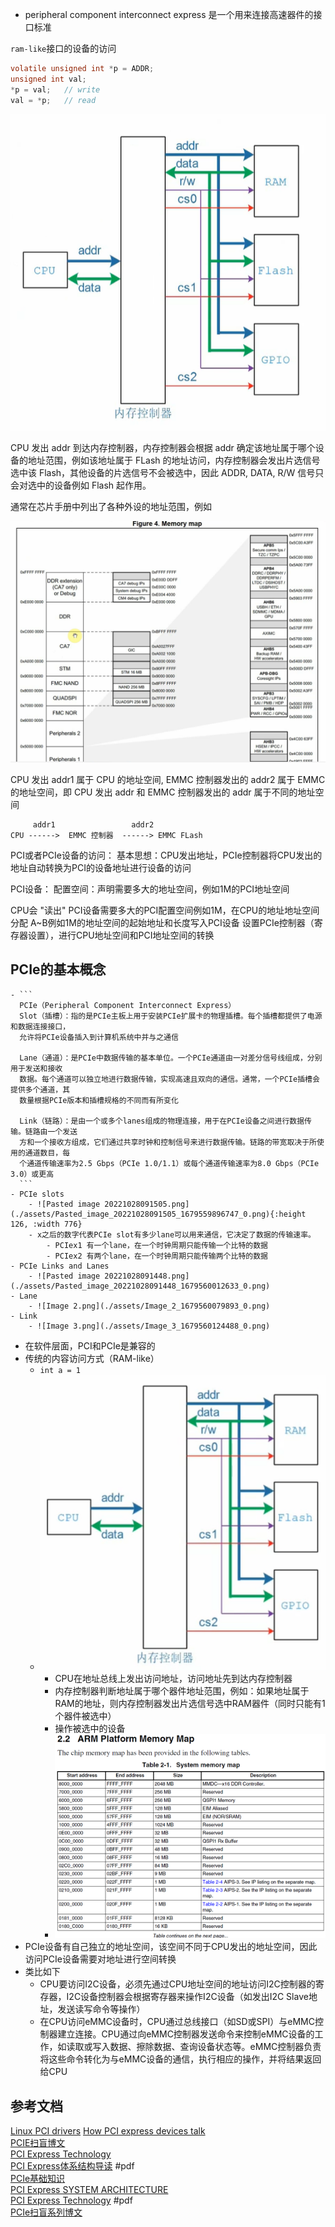 - peripheral component interconnect express 是一个用来连接高速器件的接口标准  

`ram-like`接口的设备的访问  
```c
volatile unsigned int *p = ADDR;
unsigned int val;
*p = val;   // write
val = *p;   // read
```

![memory controller](./assets/memory_controller.png)  

CPU 发出 addr 到达内存控制器，内存控制器会根据 addr 确定该地址属于哪个设备的地址范围，例如该地址属于 FLash 的地址访问，内存控制器会发出片选信号选中该 Flash，其他设备的片选信号不会被选中，因此 ADDR, DATA, R/W 信号只会对选中的设备例如 Flash 起作用。

通常在芯片手册中列出了各种外设的地址范围，例如  

![memory map](./assets/memory_map.png)

CPU 发出 addr1 属于 CPU 的地址空间, EMMC 控制器发出的 addr2 属于 EMMC 的地址空间，即 CPU 发出 addr 和 EMMC 控制器发出的 addr 属于不同的地址空间
```
     addr1                 addr2
CPU ------>  EMMC 控制器  ------> EMMC FLash
```


PCI或者PCIe设备的访问：
基本思想：CPU发出地址，PCIe控制器将CPU发出的地址自动转换为PCI的设备地址进行设备的访问


PCI设备：
配置空间：声明需要多大的地址空间，例如1M的PCI地址空间

CPU会 "读出" PCI设备需要多大的PCI配置空间例如1M，在CPU的地址地址空间分配 A~B例如1M的地址空间的起始地址和长度写入PCI设备
设置PCIe控制器（寄存器设置），进行CPU地址空间和PCI地址空间的转换



## PCIe的基本概念
	- ```
	  PCIe（Peripheral Component Interconnect Express）
	  Slot（插槽）：指的是PCIe主板上用于安装PCIe扩展卡的物理插槽。每个插槽都提供了电源和数据连接接口，
	  允许将PCIe设备插入到计算机系统中并与之通信
	  
	  Lane（通道）：是PCIe中数据传输的基本单位。一个PCIe通道由一对差分信号线组成，分别用于发送和接收
	  数据。每个通道可以独立地进行数据传输，实现高速且双向的通信。通常，一个PCIe插槽会提供多个通道，其
	  数量根据PCIe版本和插槽规格的不同而有所变化
	  
	  Link（链路）：是由一个或多个lanes组成的物理连接，用于在PCIe设备之间进行数据传输。链路由一个发送
	  方和一个接收方组成，它们通过共享时钟和控制信号来进行数据传输。链路的带宽取决于所使用的通道数目，每
	  个通道传输速率为2.5 Gbps（PCIe 1.0/1.1）或每个通道传输速率为8.0 Gbps（PCIe 3.0）或更高
	  ```
	- PCIe slots
		- ![Pasted image 20221028091505.png](./assets/Pasted_image_20221028091505_1679559896747_0.png){:height 126, :width 776}
		- x之后的数字代表PCIe slot有多少lane可以用来通信，它决定了数据的传输速率。
			- PCIex1 有一个lane，在一个时钟周期只能传输一个比特的数据
			- PCIex2 有两个lane，在一个时钟周期只能传输两个比特的数据
	- PCIe Links and Lanes
		- ![Pasted image 20221028091448.png](./assets/Pasted_image_20221028091448_1679560012633_0.png)
	- Lane
		- ![Image 2.png](./assets/Image_2_1679560079893_0.png)
	- Link
		- ![Image 3.png](./assets/Image_3_1679560124488_0.png)
- 在软件层面，PCI和PCIe是兼容的
- 传统的内容访问方式（RAM-like）
	- `int a = 1`
	- ![image.png](./assets/image_1691138055505_0.png)
		- CPU在地址总线上发出访问地址，访问地址先到达内存控制器
		- 内存控制器判断地址属于哪个器件地址范围，例如：如果地址属于RAM的地址，则内存控制器发出片选信号选中RAM器件（同时只能有1个器件被选中）
		- 操作被选中的设备
		- ![image.png](./assets/image_1691138474455_0.png)
- PCIe设备有自己独立的地址空间，该空间不同于CPU发出的地址空间，因此访问PCIe设备需要对地址进行空间转换
- 类比如下
	- CPU要访问I2C设备，必须先通过CPU地址空间的地址访问I2C控制器的寄存器，I2C设备控制器会根据寄存器来操作I2C设备（如发出I2C Slave地址，发送读写命令等操作）
	- 在CPU访问eMMC设备时，CPU通过总线接口（如SD或SPI）与eMMC控制器建立连接。CPU通过向eMMC控制器发送命令来控制eMMC设备的工作，如读取或写入数据、擦除数据、查询设备状态等。eMMC控制器负责将这些命令转化为与eMMC设备的通信，执行相应的操作，并将结果返回给CPU  

## 参考文档
[Linux PCI drivers](https://bootlin.com/doc/legacy/pci-drivers/pci-drivers.pdf)
[How PCI express devices talk](http://xillybus.com/tutorials/pci-express-tlp-pcie-primer-tutorial-guide-1)  
[PCIE扫盲博文](https://codeantenna.com/a/J3LTEaynzW)  
[PCI Express Technology](https://www.mindshare.com/files/ebooks/PCI%20Express%20Technology%203.0.pdf)  
[PCI Express体系结构导读](https://github.com/vvvlan/misc/raw/master/PCI%2BExpress%E4%BD%93%E7%B3%BB%E7%BB%93%E6%9E%84%E5%AF%BC%E8%AF%BB.pdf) #pdf  
[PCIe基础知识](https://xilinx.eetrend.com/content/2019/100046071.html)  
[PCI Express SYSTEM ARCHITECTURE](https://www.mindshare.com/files/ebooks/pci%20express%20system%20architecture.pdf)  
[PCI Express Technology](https://kolegite.com/EE_library/books_and_lectures/%D0%A6%D0%B8%D1%84%D1%80%D0%BE%D0%B2%D0%B0%20%D1%81%D1%85%D0%B5%D0%BC%D0%BE%D1%82%D0%B5%D1%85%D0%BD%D0%B8%D0%BA%D0%B0/%D0%B8%D0%BD%D1%82%D0%B5%D1%80%D1%84%D0%B5%D0%B9%D1%81%D0%B8/Mike%20Jackson%2C%20Ravi%20Budruk%2C%20Joseph%20Winkles%2C%20Don%20Anderson%20-%20PCI%20Express%20Technology%203.0-MindShare%20Press%20%282012%29.pdf) #pdf   
[PCIe扫盲系列博文](https://blog.csdn.net/maxwell2ic/article/details/112095212)  
